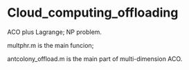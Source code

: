 # Cloud_computing_offloading
ACO plus Lagrange; NP problem.

multphr.m is the main funcion;

antcolony_offload.m is the main part of multi-dimension ACO.
